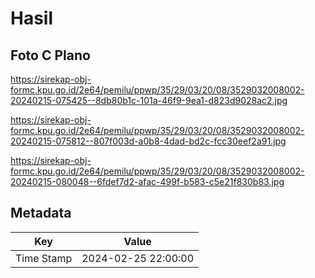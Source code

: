 # Hasil

## Foto C Plano

https://sirekap-obj-formc.kpu.go.id/2e64/pemilu/ppwp/35/29/03/20/08/3529032008002-20240215-075425--8db80b1c-101a-46f9-9ea1-d823d9028ac2.jpg

https://sirekap-obj-formc.kpu.go.id/2e64/pemilu/ppwp/35/29/03/20/08/3529032008002-20240215-075812--807f003d-a0b8-4dad-bd2c-fcc30eef2a91.jpg

https://sirekap-obj-formc.kpu.go.id/2e64/pemilu/ppwp/35/29/03/20/08/3529032008002-20240215-080048--6fdef7d2-afac-499f-b583-c5e21f830b83.jpg


## Metadata

| Key        | Value               |
| ---------- | ------------------- |
| Time Stamp | 2024-02-25 22:00:00 |




